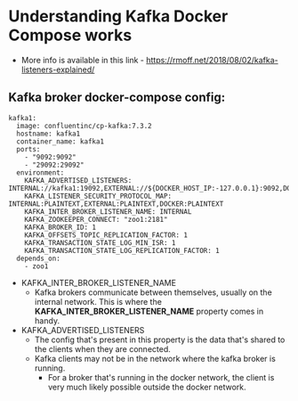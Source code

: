 # Understanding Kafka Docker Compose works

- More info is available in this link - https://rmoff.net/2018/08/02/kafka-listeners-explained/

## Kafka broker docker-compose config:

```
kafka1:
  image: confluentinc/cp-kafka:7.3.2
  hostname: kafka1
  container_name: kafka1
  ports:
    - "9092:9092"
    - "29092:29092"
  environment:
    KAFKA_ADVERTISED_LISTENERS: INTERNAL://kafka1:19092,EXTERNAL://${DOCKER_HOST_IP:-127.0.0.1}:9092,DOCKER://host.docker.internal:29092
    KAFKA_LISTENER_SECURITY_PROTOCOL_MAP: INTERNAL:PLAINTEXT,EXTERNAL:PLAINTEXT,DOCKER:PLAINTEXT
    KAFKA_INTER_BROKER_LISTENER_NAME: INTERNAL
    KAFKA_ZOOKEEPER_CONNECT: "zoo1:2181"
    KAFKA_BROKER_ID: 1
    KAFKA_OFFSETS_TOPIC_REPLICATION_FACTOR: 1
    KAFKA_TRANSACTION_STATE_LOG_MIN_ISR: 1
    KAFKA_TRANSACTION_STATE_LOG_REPLICATION_FACTOR: 1
  depends_on:
    - zoo1
```
- KAFKA_INTER_BROKER_LISTENER_NAME
  - Kafka brokers communicate between themselves, usually on the internal network. This is where the **KAFKA_INTER_BROKER_LISTENER_NAME** property comes in handy.
- KAFKA_ADVERTISED_LISTENERS
  - The config that's present in this property is the data that's shared to the clients when they are connected.
  - Kafka clients may not be in the network where the kafka broker is running.
    - For a broker that's running in the docker network, the client is very much likely possible outside the docker network.
